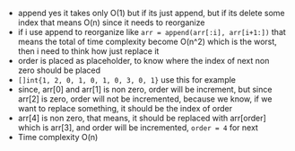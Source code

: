 - append yes it takes only O(1) but if its just append, but if its delete some index that means O(n) since it needs to reorganize
- if i use append to reorganize like `arr = append(arr[:i], arr[i+1:])` that means the total of time complexity become O(n^2) which is the worst, then i need to think how just replace it
- order is placed as placeholder, to know where the index of next non zero should be placed
- `[]int{1, 2, 0, 1, 0, 1, 0, 3, 0, 1}` use this for example
- since, arr[0] and arr[1] is non zero, order will be increment, but since arr[2] is zero, order will not be incremented, because we know, if we want to replace something, it should be the index of order
- arr[4] is non zero, that means, it should be replaced with arr[order] which is arr[3], and order will be incremented, `order = 4` for next
- Time complexity O(n)